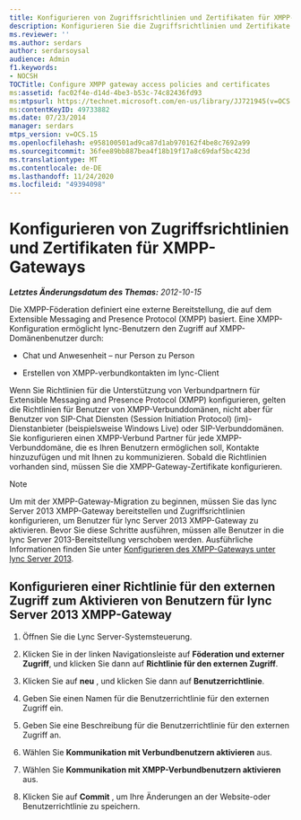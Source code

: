 ```yaml
---
title: Konfigurieren von Zugriffsrichtlinien und Zertifikaten für XMPP-Gateways
description: Konfigurieren Sie die Zugriffsrichtlinien und Zertifikate des XMPP-Gateways.
ms.reviewer: ''
ms.author: serdars
author: serdarsoysal
audience: Admin
f1.keywords:
- NOCSH
TOCTitle: Configure XMPP gateway access policies and certificates
ms:assetid: fac02f4e-d14d-4be3-b53c-74c82436fd93
ms:mtpsurl: https://technet.microsoft.com/en-us/library/JJ721945(v=OCS.15)
ms:contentKeyID: 49733882
ms.date: 07/23/2014
manager: serdars
mtps_version: v=OCS.15
ms.openlocfilehash: e958100501ad9ca87d1ab970162f4be8c7692a99
ms.sourcegitcommit: 36fee89bb887bea4f18b19f17a8c69daf5bc423d
ms.translationtype: MT
ms.contentlocale: de-DE
ms.lasthandoff: 11/24/2020
ms.locfileid: "49394098"
---
```

# <a name="configure-xmpp-gateway-access-policies-and-certificates"></a>Konfigurieren von Zugriffsrichtlinien und Zertifikaten für XMPP-Gateways

<div data-xmlns="http://www.w3.org/1999/xhtml">

<div class="topic" data-xmlns="http://www.w3.org/1999/xhtml" data-msxsl="urn:schemas-microsoft-com:xslt" data-cs="https://msdn.microsoft.com/">

<div data-asp="https://msdn2.microsoft.com/asp">



</div>

<div id="mainSection">

<div id="mainBody">

<span> </span>

_**Letztes Änderungsdatum des Themas:** 2012-10-15_

Die XMPP-Föderation definiert eine externe Bereitstellung, die auf dem Extensible Messaging and Presence Protocol (XMPP) basiert. Eine XMPP-Konfiguration ermöglicht lync-Benutzern den Zugriff auf XMPP-Domänenbenutzer durch:

  - Chat und Anwesenheit – nur Person zu Person

  - Erstellen von XMPP-verbundkontakten im lync-Client

Wenn Sie Richtlinien für die Unterstützung von Verbundpartnern für Extensible Messaging and Presence Protocol (XMPP) konfigurieren, gelten die Richtlinien für Benutzer von XMPP-Verbunddomänen, nicht aber für Benutzer von SIP-Chat Diensten (Session Initiation Protocol) (im)-Dienstanbieter (beispielsweise Windows Live) oder SIP-Verbunddomänen. Sie konfigurieren einen XMPP-Verbund Partner für jede XMPP-Verbunddomäne, die es Ihren Benutzern ermöglichen soll, Kontakte hinzuzufügen und mit Ihnen zu kommunizieren. Sobald die Richtlinien vorhanden sind, müssen Sie die XMPP-Gateway-Zertifikate konfigurieren.

<div>


> [!NOTE]  
> Um mit der XMPP-Gateway-Migration zu beginnen, müssen Sie das lync Server 2013 XMPP-Gateway bereitstellen und Zugriffsrichtlinien konfigurieren, um Benutzer für lync Server 2013 XMPP-Gateway zu aktivieren. Bevor Sie diese Schritte ausführen, müssen alle Benutzer in die lync Server 2013-Bereitstellung verschoben werden. Ausführliche Informationen finden Sie unter <A href="configure-xmpp-gateway-on-lync-server-2013.md">Konfigurieren des XMPP-Gateways unter lync Server 2013</A>.



</div>

<div>

## <a name="configure-an-external-access-policy-to-enable-users-for-lync-server-2013-xmpp-gateway"></a>Konfigurieren einer Richtlinie für den externen Zugriff zum Aktivieren von Benutzern für lync Server 2013 XMPP-Gateway

1.  Öffnen Sie die Lync Server-Systemsteuerung.

2.  Klicken Sie in der linken Navigationsleiste auf **Föderation und externer Zugriff**, und klicken Sie dann auf **Richtlinie für den externen Zugriff**.

3.  Klicken Sie auf **neu** , und klicken Sie dann auf **Benutzerrichtlinie**.

4.  Geben Sie einen Namen für die Benutzerrichtlinie für den externen Zugriff ein.

5.  Geben Sie eine Beschreibung für die Benutzerrichtlinie für den externen Zugriff an.

6.  Wählen Sie **Kommunikation mit Verbundbenutzern aktivieren** aus.

7.  Wählen Sie **Kommunikation mit XMPP-Verbundbenutzern aktivieren** aus.

8.  Klicken Sie auf **Commit** , um Ihre Änderungen an der Website-oder Benutzerrichtlinie zu speichern.

</div>

</div>

<span> </span>

</div>

</div>

</div>

